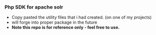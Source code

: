 ### Php SDK for apache solr

- Copy pasted the utility files that i had created. (on one of my projects)
- will forge into proper package in the future
- <b>Note this repo is for reference only - feel free to use.</b>